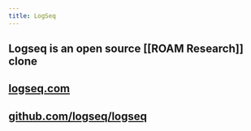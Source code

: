 ```yaml
---
title: LogSeq
---
```


## Logseq is an open source [[ROAM Research]] clone
## [logseq.com](https://logseq.com/)
## [github.com/logseq/logseq](https://github.com/logseq/logseq)
